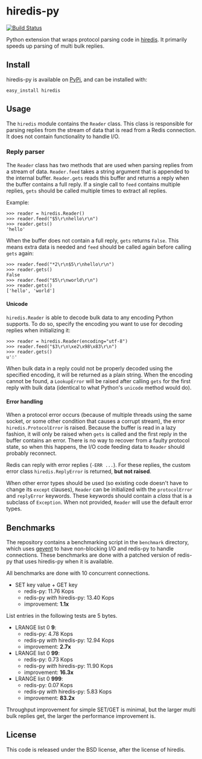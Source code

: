 # hiredis-py

[![Build Status](https://travis-ci.org/pietern/hiredis-py.png?branch=master)](https://travis-ci.org/pietern/hiredis-py)

Python extension that wraps protocol parsing code in [hiredis][hiredis].
It primarily speeds up parsing of multi bulk replies.

[hiredis]: http://github.com/redis/hiredis

## Install

hiredis-py is available on [PyPi](http://pypi.python.org/pypi/hiredis), and
can be installed with:

    easy_install hiredis

## Usage

The `hiredis` module contains the `Reader` class. This class is responsible for
parsing replies from the stream of data that is read from a Redis connection.
It does not contain functionality to handle I/O.

### Reply parser

The `Reader` class has two methods that are used when parsing replies from a
stream of data. `Reader.feed` takes a string argument that is appended to the
internal buffer. `Reader.gets` reads this buffer and returns a reply when the
buffer contains a full reply. If a single call to `feed` contains multiple
replies, `gets` should be called multiple times to extract all replies.

Example:

    >>> reader = hiredis.Reader()
    >>> reader.feed("$5\r\nhello\r\n")
    >>> reader.gets()
    'hello'

When the buffer does not contain a full reply, `gets` returns `False`. This
means extra data is needed and `feed` should be called again before calling
`gets` again:

    >>> reader.feed("*2\r\n$5\r\nhello\r\n")
    >>> reader.gets()
    False
    >>> reader.feed("$5\r\nworld\r\n")
    >>> reader.gets()
    ['hello', 'world']

#### Unicode

`hiredis.Reader` is able to decode bulk data to any encoding Python supports.
To do so, specify the encoding you want to use for decoding replies when
initializing it:

    >>> reader = hiredis.Reader(encoding="utf-8")
    >>> reader.feed("$3\r\n\xe2\x98\x83\r\n")
    >>> reader.gets()
    u'☃'

When bulk data in a reply could not be properly decoded using the specified
encoding, it will be returned as a plain string. When the encoding cannot be
found, a `LookupError` will be raised after calling `gets` for the first reply
with bulk data (identical to what Python's `unicode` method would do).

#### Error handling

When a protocol error occurs (because of multiple threads using the same
socket, or some other condition that causes a corrupt stream), the error
`hiredis.ProtocolError` is raised. Because the buffer is read in a lazy
fashion, it will only be raised when `gets` is called and the first reply in
the buffer contains an error. There is no way to recover from a faulty protocol
state, so when this happens, the I/O code feeding data to `Reader` should
probably reconnect.

Redis can reply with error replies (`-ERR ...`). For these replies, the custom
error class `hiredis.ReplyError` is returned, **but not raised**.

When other error types should be used (so existing code doesn't have to change
its `except` clauses), `Reader` can be initialized with the `protocolError` and
`replyError` keywords. These keywords should contain a *class* that is a
subclass of `Exception`. When not provided, `Reader` will use the default
error types.

## Benchmarks

The repository contains a benchmarking script in the `benchmark` directory,
which uses [gevent](http://gevent.org/) to have non-blocking I/O and redis-py
to handle connections. These benchmarks are done with a patched version of
redis-py that uses hiredis-py when it is available.

All benchmarks are done with 10 concurrent connections.

* SET key value + GET key
  * redis-py: 11.76 Kops
  * redis-py *with* hiredis-py: 13.40 Kops
  * improvement: **1.1x**

List entries in the following tests are 5 bytes.

* LRANGE list 0 **9**:
  * redis-py: 4.78 Kops
  * redis-py *with* hiredis-py: 12.94 Kops
  * improvement: **2.7x**
* LRANGE list 0 **99**:
  * redis-py: 0.73 Kops
  * redis-py *with* hiredis-py: 11.90 Kops
  * improvement: **16.3x**
* LRANGE list 0 **999**:
  * redis-py: 0.07 Kops
  * redis-py *with* hiredis-py: 5.83 Kops
  * improvement: **83.2x**

Throughput improvement for simple SET/GET is minimal, but the larger multi bulk replies
get, the larger the performance improvement is.

## License

This code is released under the BSD license, after the license of hiredis.
